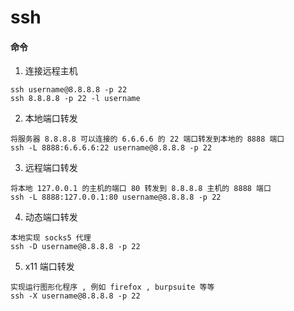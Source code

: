 # ssh

#### 命令

1. 连接远程主机
```
ssh username@8.8.8.8 -p 22
ssh 8.8.8.8 -p 22 -l username
```

2. 本地端口转发
```
将服务器 8.8.8.8 可以连接的 6.6.6.6 的 22 端口转发到本地的 8888 端口
ssh -L 8888:6.6.6.6:22 username@8.8.8.8 -p 22
```

3. 远程端口转发
```
将本地 127.0.0.1 的主机的端口 80 转发到 8.8.8.8 主机的 8888 端口
ssh -L 8888:127.0.0.1:80 username@8.8.8.8 -p 22
```

4. 动态端口转发
```
本地实现 socks5 代理
ssh -D username@8.8.8.8 -p 22
```

5. x11 端口转发
```
实现运行图形化程序 , 例如 firefox , burpsuite 等等
ssh -X username@8.8.8.8 -p 22
```
